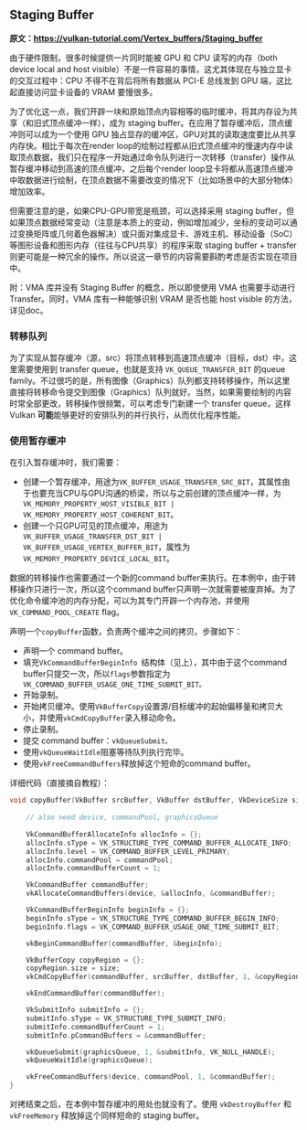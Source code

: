 ## Staging Buffer

**原文：https://vulkan-tutorial.com/Vertex_buffers/Staging_buffer**



由于硬件限制，很多时候提供一片同时能被 GPU 和 CPU 读写的内存（both device local and host visible）不是一件容易的事情，这尤其体现在与独立显卡的交互过程中：CPU 不得不在背后将所有数据从 PCI-E 总线发到 GPU 端，这比起直接访问显卡设备的 VRAM 要慢很多。

为了优化这一点，我们开辟一块和原始顶点内容相等的临时缓冲，将其内存设为共享（和旧式顶点缓冲一样），成为 staging buffer。在应用了暂存缓冲后，顶点缓冲则可以成为一个使用 GPU 独占显存的缓冲区，GPU对其的读取速度要比从共享内存快。相比于每次在render loop的绘制过程都从旧式顶点缓冲的慢速内存中读取顶点数据，我们只在程序一开始通过命令队列进行一次转移（transfer）操作从暂存缓冲移动到高速的顶点缓冲，之后每个render loop显卡将都从高速顶点缓冲中取数据进行绘制，在顶点数据不需要改变的情况下（比如场景中的大部分物体）增加效率。

但需要注意的是，如果CPU-GPU带宽是瓶颈，可以选择采用 staging buffer，但如果顶点数据经常变动（注意是本质上的变动，例如增加减少，坐标的变动可以通过变换矩阵或几何着色器解决）或只面对集成显卡、游戏主机、移动设备（SoC）等图形设备和图形内存（往往与CPU共享）的程序采取 staging buffer + transfer 则更可能是一种冗余的操作。所以说这一章节的内容需要斟酌考虑是否实现在项目中。

附：VMA 库并没有 Staging Buffer 的概念，所以即使使用 VMA 也需要手动进行 Transfer。同时，VMA 库有一种能够识别 VRAM 是否也能 host visible 的方法，详见doc。



### 转移队列

为了实现从暂存缓冲（源，src）将顶点转移到高速顶点缓冲（目标，dst）中，这里需要使用到 transfer queue，也就是支持 `VK_QUEUE_TRANSFER_BIT` 的queue family。不过很巧的是，所有图像（Graphics）队列都支持转移操作，所以这里直接将转移命令提交到图像（Graphics）队列就好。当然，如果需要绘制的内容时常全部更改，转移操作很频繁，可以考虑专门新建一个 transfer queue，这样 Vulkan **可能**能够更好的安排队列的并行执行，从而优化程序性能。



### 使用暂存缓冲

在引入暂存缓冲时，我们需要：

* 创建一个暂存缓冲，用途为`VK_BUFFER_USAGE_TRANSFER_SRC_BIT`，其属性由于也要充当CPU与GPU沟通的桥梁，所以与之前创建的顶点缓冲一样，为`VK_MEMORY_PROPERTY_HOST_VISIBLE_BIT | VK_MEMORY_PROPERTY_HOST_COHERENT_BIT`。
* 创建一个只GPU可见的顶点缓冲，用途为`VK_BUFFER_USAGE_TRANSFER_DST_BIT | VK_BUFFER_USAGE_VERTEX_BUFFER_BIT`，属性为`VK_MEMORY_PROPERTY_DEVICE_LOCAL_BIT`。

数据的转移操作也需要通过一个新的command buffer来执行。在本例中，由于转移操作只进行一次，所以这个command buffer只声明一次就需要被废弃掉。为了优化命令缓冲池的内存分配，可以为其专门开辟一个内存池，并使用`VK_COMMAND_POOL_CREATE` flag。

声明一个`copyBuffer`函数，负责两个缓冲之间的拷贝。步骤如下：

- 声明一个 command buffer。
- 填充`VkCommandBufferBeginInfo `结构体（见上），其中由于这个command buffer只提交一次，所以`flags`参数指定为`VK_COMMAND_BUFFER_USAGE_ONE_TIME_SUBMIT_BIT。`
- 开始录制。
- 开始拷贝缓冲。使用`VkBufferCopy`设置源/目标缓冲的起始偏移量和拷贝大小，并使用`vkCmdCopyBuffer`录入移动命令。
- 停止录制。
- 提交 command buffer：`vkQueueSubmit。`
- 使用`vkQueueWaitIdle`阻塞等待队列执行完毕。
- 使用`vkFreeCommandBuffers`释放掉这个短命的command buffer。

详细代码（直接摘自教程）：

```cpp
void copyBuffer(VkBuffer srcBuffer, VkBuffer dstBuffer, VkDeviceSize size) {
    
    // also need device, commandPool, graphicsQueue
    
    VkCommandBufferAllocateInfo allocInfo = {};
    allocInfo.sType = VK_STRUCTURE_TYPE_COMMAND_BUFFER_ALLOCATE_INFO;
    allocInfo.level = VK_COMMAND_BUFFER_LEVEL_PRIMARY;
    allocInfo.commandPool = commandPool;
    allocInfo.commandBufferCount = 1;

    VkCommandBuffer commandBuffer;
    vkAllocateCommandBuffers(device, &allocInfo, &commandBuffer);

    VkCommandBufferBeginInfo beginInfo = {};
    beginInfo.sType = VK_STRUCTURE_TYPE_COMMAND_BUFFER_BEGIN_INFO;
    beginInfo.flags = VK_COMMAND_BUFFER_USAGE_ONE_TIME_SUBMIT_BIT;

    vkBeginCommandBuffer(commandBuffer, &beginInfo);

    VkBufferCopy copyRegion = {};
    copyRegion.size = size;
    vkCmdCopyBuffer(commandBuffer, srcBuffer, dstBuffer, 1, &copyRegion);

    vkEndCommandBuffer(commandBuffer);

    VkSubmitInfo submitInfo = {};
    submitInfo.sType = VK_STRUCTURE_TYPE_SUBMIT_INFO;
    submitInfo.commandBufferCount = 1;
    submitInfo.pCommandBuffers = &commandBuffer;

    vkQueueSubmit(graphicsQueue, 1, &submitInfo, VK_NULL_HANDLE);
    vkQueueWaitIdle(graphicsQueue);

    vkFreeCommandBuffers(device, commandPool, 1, &commandBuffer);
}
```

对拷结束之后，在本例中暂存缓冲的用处也就没有了。使用 `vkDestroyBuffer` 和 `vkFreeMemory` 释放掉这个同样短命的 staging buffer。
